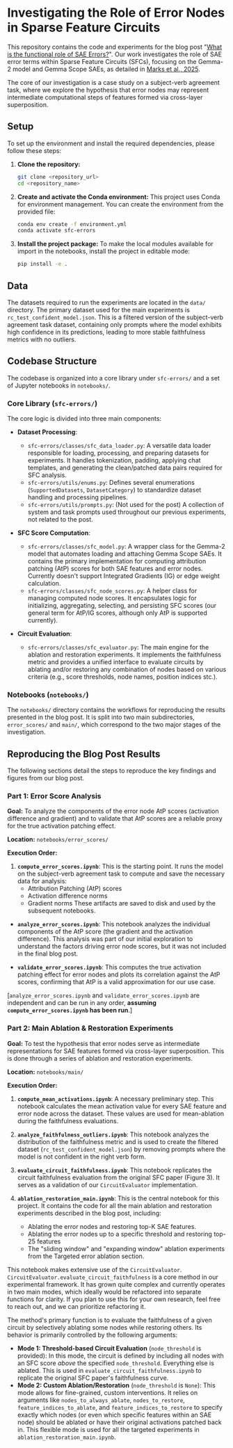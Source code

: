 # Investigating the Role of Error Nodes in Sparse Feature Circuits

This repository contains the code and experiments for the blog post "[What is the functional role of SAE Errors?](placeholder_for_blog_post_link)". Our work investigates the role of SAE error terms within Sparse Feature Circuits (SFCs), focusing on the Gemma-2 model and Gemma Scope SAEs, as detailed in [Marks et al., 2025](https://arxiv.org/abs/2403.19647).

The core of our investigation is a case study on a subject-verb agreement task, where we explore the hypothesis that error nodes may represent intermediate computational steps of features formed via cross-layer superposition.

## Setup

To set up the environment and install the required dependencies, please follow these steps:

1.  **Clone the repository:**
    ```bash
    git clone <repository_url>
    cd <repository_name>
    ```

2.  **Create and activate the Conda environment:**
    This project uses Conda for environment management. You can create the environment from the provided file:
    ```bash
    conda env create -f environment.yml
    conda activate sfc-errors
    ```

3.  **Install the project package:**
    To make the local modules available for import in the notebooks, install the project in editable mode:
    ```bash
    pip install -e .
    ```

## Data

The datasets required to run the experiments are located in the `data/` directory. The primary dataset used for the main experiments is `rc_test_confident_model.json`. This is a filtered version of the subject-verb agreement task dataset, containing only prompts where the model exhibits high confidence in its predictions, leading to more stable faithfulness metrics with no outliers.

## Codebase Structure

The codebase is organized into a core library under `sfc-errors/` and a set of Jupyter notebooks in `notebooks/`.

### Core Library (`sfc-errors/`)

The core logic is divided into three main components:

*   **Dataset Processing**:
    *   `sfc-errors/classes/sfc_data_loader.py`: A versatile data loader responsible for loading, processing, and preparing datasets for experiments. It handles tokenization, padding, applying chat templates, and generating the clean/patched data pairs required for SFC analysis.
    *   `sfc-errors/utils/enums.py`: Defines several enumerations (`SupportedDatasets`, `DatasetCategory`) to standardize dataset handling and processing pipelines.
    *   `sfc-errors/utils/prompts.py`: (Not used for the post) A collection of system and task prompts used throughout our previous experiments, not related to the post.

*   **SFC Score Computation**:
    *   `sfc-errors/classes/sfc_model.py`: A wrapper class for the Gemma-2 model that automates loading and attaching Gemma Scope SAEs. It contains the primary implementation for computing attribution patching (AtP) scores for both SAE features and error nodes. Currently doesn't support Integrated Gradients (IG) or edge weight calculation.
    *   `sfc-errors/classes/sfc_node_scores.py`: A helper class for managing computed node scores. It encapsulates logic for initializing, aggregating, selecting, and persisting SFC scores (our general term for AtP/IG scores, although only AtP is supported currently).

*   **Circuit Evaluation**:
    *   `sfc-errors/classes/sfc_evaluator.py`: The main engine for the ablation and restoration experiments. It implements the faithfulness metric and provides a unified interface to evaluate circuits by ablating and/or restoring any combination of nodes based on various criteria (e.g., score thresholds, node names, position indices stc.).

### Notebooks (`notebooks/`)

The `notebooks/` directory contains the workflows for reproducing the results presented in the blog post. It is split into two main subdirectories, `error_scores/` and `main/`, which correspond to the two major stages of the investigation.

## Reproducing the Blog Post Results

The following sections detail the steps to reproduce the key findings and figures from our blog post.

### Part 1: Error Score Analysis

**Goal:** To analyze the components of the error node AtP scores (activation difference and gradient) and to validate that AtP scores are a reliable proxy for the true activation patching effect.

**Location:** `notebooks/error_scores/`

**Execution Order:**

1.  **`compute_error_scores.ipynb`**: This is the starting point. It runs the model on the subject-verb agreement task to compute and save the necessary data for analysis:
    *   Attribution Patching (AtP) scores
    *   Activation difference norms
    *   Gradient norms
    These artifacts are saved to disk and used by the subsequent notebooks.

- **`analyze_error_scores.ipynb`**: This notebook analyzes the individual components of the AtP score (the gradient and the activation difference). This analysis was part of our initial exploration to understand the factors driving error node scores, but it was not included in the final blog post.

- **`validate_error_scores.ipynb`**: This computes the true activation patching effect for error nodes and plots its correlation against the AtP scores, confirming that AtP is a valid approximation for our use case.

[`analyze_error_scores.ipynb` and `validate_error_scores.ipynb` are independent and can be run in any order, **assuming `compute_error_scores.ipynb` has been run**.]

### Part 2: Main Ablation & Restoration Experiments

**Goal:** To test the hypothesis that error nodes serve as intermediate representations for SAE features formed via cross-layer superposition. This is done through a series of ablation and restoration experiments.

**Location:** `notebooks/main/`

**Execution Order:**

1.  **`compute_mean_activations.ipynb`**: A necessary preliminary step. This notebook calculates the mean activation value for every SAE feature and error node across the dataset. These values are used for mean-ablation during the faithfulness evaluations.

2.  **`analyze_faithfulness_outliers.ipynb`**: This notebook analyzes the distribution of the faithfulness metric and is used to create the filtered dataset (`rc_test_confident_model.json`) by removing prompts where the model is not confident in the right verb form.

3.  **`evaluate_circuit_faithfulness.ipynb`**: This notebook replicates the circuit faithfulness evaluation from the original SFC paper (Figure 3). It serves as a validation of our `CircuitEvaluator` implementation.

4.  **`ablation_restoration_main.ipynb`**: This is the central notebook for this project. It contains the code for all the main ablation and restoration experiments described in the blog post, including:
    *   Ablating the error nodes and restoring top-K SAE features.
    *   Ablating the error nodes up to a specific threshold and restoring top-25 features
    *   The "sliding window" and "expanding window" ablation experiments from the Targeted error ablation section.

This notebook makes extensive use of the `CircuitEvaluator`. `CircuitEvaluator.evaluate_circuit_faithfulness` is a core method in our experimental framework. It has grown quite complex and currently operates in two main modes, which ideally would be refactored into separate functions for clarity. If you plan to use this for your own research, feel free to reach out, and we can prioritize refactoring it.

The method's primary function is to evaluate the faithfulness of a given circuit by selectively ablating some nodes while restoring others. Its behavior is primarily controlled by the following arguments:
- **Mode 1: Threshold-based Circuit Evaluation** (`node_threshold` is provided): In this mode, the circuit is defined by including all nodes with an SFC score *above* the specified `node_threshold`. Everything else is ablated. This is used in `evaluate_circuit_faithfulness.ipynb` to replicate the original SFC paper's faithfulness curve.
- **Mode 2: Custom Ablation/Restoration** (`node_threshold` is `None`): This mode allows for fine-grained, custom interventions. It relies on arguments like `nodes_to_always_ablate`, `nodes_to_restore`, `feature_indices_to_ablate`, and `feature_indices_to_restore` to specify exactly which nodes (or even which specific features within an SAE node) should be ablated or have their original activations patched back in. This flexible mode is used for all the targeted experiments in `ablation_restoration_main.ipynb`.
